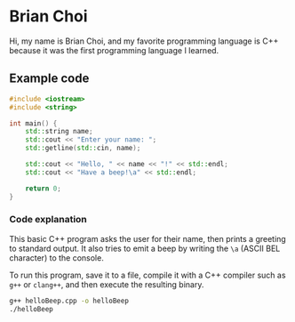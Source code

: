 # Brian Choi
Hi, my name is Brian Choi, and my favorite programming language is C++ because it was the first programming language I learned.

## Example code
```cpp
#include <iostream>
#include <string>

int main() {
    std::string name;
    std::cout << "Enter your name: ";
    std::getline(std::cin, name);

    std::cout << "Hello, " << name << "!" << std::endl;
    std::cout << "Have a beep!\a" << std::endl;

    return 0;
}
```
### Code explanation
This basic C++ program asks the user for their name, then prints a greeting to standard output. It also tries to emit a beep by writing the `\a` (ASCII BEL character) to the console.

To run this program, save it to a file, compile it with a C++ compiler such as `g++` or `clang++`, and then execute the resulting binary. 
```bash
g++ helloBeep.cpp -o helloBeep
./helloBeep
```

